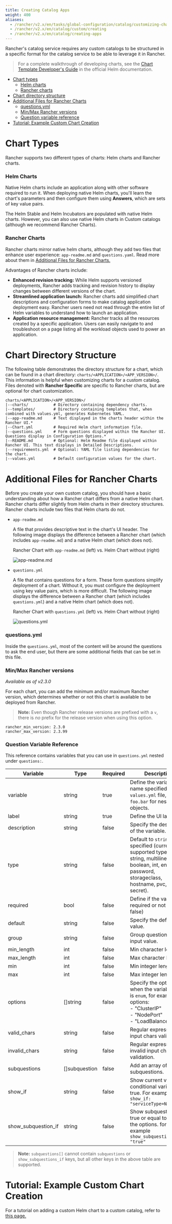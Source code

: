 ```yaml
---
title: Creating Catalog Apps
weight: 400
aliases:
  - /rancher/v2.x/en/tasks/global-configuration/catalog/customizing-charts/
  - /rancher/v2.x/en/catalog/custom/creating
  - /rancher/v2.x/en/catalog/creating-apps
---
```


Rancher's catalog service requires any custom catalogs to be structured in a specific format for the catalog service to be able to leverage it in Rancher.

> For a complete walkthrough of developing charts, see the [Chart Template Developer's Guide](https://helm.sh/docs/chart_template_guide/) in the official Helm documentation.

- [Chart types](#chart-types)
  - [Helm charts](#helm-charts)
  - [Rancher charts](#rancher-charts)
- [Chart directory structure](#chart-directory-structure)
- [Additional Files for Rancher Charts](#additional-files-for-rancher-charts)
  - [questions.yml](#questions-yml)
  - [Min/Max Rancher versions](#min-max-rancher-versions)
  - [Question variable reference](#question-variable-reference)
- [Tutorial: Example Custom Chart Creation](#tutorial-example-custom-chart-creation)

# Chart Types

Rancher supports two different types of charts: Helm charts and Rancher charts.

### Helm Charts

Native Helm charts include an application along with other software required to run it. When deploying native Helm charts, you'll learn the chart's parameters and then configure them using **Answers**, which are sets of key value pairs.

The Helm Stable and Helm Incubators are populated with native Helm charts. However, you can also use native Helm charts in Custom catalogs (although we recommend Rancher Charts).

### Rancher Charts

Rancher charts mirror native helm charts, although they add two files that enhance user experience: `app-readme.md` and `questions.yaml`. Read more about them in [Additional Files for Rancher Charts.](#additional-files-for-rancher-charts)

Advantages of Rancher charts include:

- **Enhanced revision tracking:** While Helm supports versioned deployments, Rancher adds tracking and revision history to display changes between different versions of the chart.
- **Streamlined application launch:** Rancher charts add simplified chart descriptions and configuration forms to make catalog application deployment easy. Rancher users need not read through the entire list of Helm variables to understand how to launch an application.
- **Application resource management:** Rancher tracks all the resources created by a specific application. Users can easily navigate to and troubleshoot on a page listing all the workload objects used to power an application.

# Chart Directory Structure

The following table demonstrates the directory structure for a chart, which can be found in a chart directory: `charts/<APPLICATION>/<APP_VERSION>/`. This information is helpful when customizing charts for a custom catalog. Files denoted with **Rancher Specific** are specific to Rancher charts, but are optional for chart customization.

```
charts/<APPLICATION>/<APP_VERSION>/
|--charts/           # Directory containing dependency charts.
|--templates/        # Directory containing templates that, when combined with values.yml, generates Kubernetes YAML.
|--app-readme.md     # Text displayed in the charts header within the Rancher UI.*
|--Chart.yml         # Required Helm chart information file.
|--questions.yml     # Form questions displayed within the Rancher UI. Questions display in Configuration Options.*
|--README.md         # Optional: Helm Readme file displayed within Rancher UI. This text displays in Detailed Descriptions.
|--requirements.yml  # Optional: YAML file listing dependencies for the chart.
|--values.yml        # Default configuration values for the chart.
```

# Additional Files for Rancher Charts

Before you create your own custom catalog, you should have a basic understanding about how a Rancher chart differs from a native Helm chart. Rancher charts differ slightly from Helm charts in their directory structures. Rancher charts include two files that Helm charts do not.

- `app-readme.md`

    A file that provides descriptive text in the chart's UI header. The following image displays the difference between a Rancher chart (which includes `app-readme.md`) and a native Helm chart (which does not).

	<figcaption>Rancher Chart with <code>app-readme.md</code> (left) vs. Helm Chart without (right)</figcaption>

	![app-readme.md]({{<baseurl>}}/img/rancher/app-readme.png)

- `questions.yml`

    A file that contains questions for a form. These form questions simplify deployment of a chart. Without it, you must configure the deployment using key value pairs, which is more difficult. The following image displays the difference between a Rancher chart (which includes `questions.yml`) and a native Helm chart (which does not).


	<figcaption>Rancher Chart with <code>questions.yml</code> (left) vs. Helm Chart without (right)</figcaption>

	![questions.yml]({{<baseurl>}}/img/rancher/questions.png)


### questions.yml

Inside the `questions.yml`, most of the content will be around the questions to ask the end user, but there are some additional fields that can be set in this file.

### Min/Max Rancher versions

_Available as of v2.3.0_

For each chart, you can add the minimum and/or maximum Rancher version, which determines whether or not this chart is available to be deployed from Rancher.

> **Note:** Even though Rancher release versions are prefixed with a `v`, there is *no* prefix for the release version when using this option.

```
rancher_min_version: 2.3.0
rancher_max_version: 2.3.99
```

### Question Variable Reference

This reference contains variables that you can use in `questions.yml` nested under `questions:`.

| Variable  | Type | Required | Description |
| ------------- | ------------- | --- |------------- |
| 	variable          | string  | true    |  Define the variable name specified in the `values.yml` file, using `foo.bar` for nested objects. |
| 	label             | string  | true      |  Define the UI label. |
| 	description       | string  | false      |  Specify the description of the variable.|
| 	type              | string  | false      |  Default to `string` if not specified (current supported types are string, multiline, boolean, int, enum, password, storageclass, hostname, pvc, and secret).|
| 	required          | bool    | false      |  Define if the variable is required or not (true \| false)|
| 	default           | string  | false      |  Specify the default value. |
| 	group             | string  | false      |  Group questions by input value. |
| 	min_length        | int     | false      | Min character length.|
| 	max_length        | int     | false      | Max character length.|
| 	min               | int     | false      |  Min integer length. |
| 	max               | int     | false      |  Max integer length. |
| 	options           | []string | false     |  Specify the options when the variable type is `enum`, for example: options:<br> - "ClusterIP" <br> - "NodePort" <br> - "LoadBalancer"|
| 	valid_chars       | string   | false     |  Regular expression for input chars validation. |
| 	invalid_chars     | string   | false     |  Regular expression for invalid input chars validation.|
| 	subquestions      | []subquestion | false|  Add an array of subquestions.|
| 	show_if           | string      | false  | Show current variable if conditional variable is true. For example `show_if: "serviceType=Nodeport"` |
| 	show\_subquestion_if |  string  | false     | Show subquestions if is true or equal to one of the options. for example `show_subquestion_if: "true"`|

>**Note:** `subquestions[]` cannot contain `subquestions` or `show_subquestions_if` keys, but all other keys in the above table are supported.

# Tutorial: Example Custom Chart Creation

For a tutorial on adding a custom Helm chart to a custom catalog, refer to [this page.]({{<baseurl>}}/rancher/v2.x/en/catalog/tutorial)

